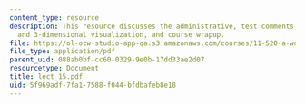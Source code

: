```yaml
---
content_type: resource
description: This resource discusses the administrative, test comments, Terrain Modeling
  and 3-dimensional visualization, and course wrapup.
file: https://ol-ocw-studio-app-qa.s3.amazonaws.com/courses/11-520-a-workshop-on-geographic-information-systems-fall-2005/5f969adf7fa17588f044bfdbafeb8e18_lect_15.pdf
file_type: application/pdf
parent_uid: 088ab0bf-cc60-0329-9e0b-17dd33ae2d07
resourcetype: Document
title: lect_15.pdf
uid: 5f969adf-7fa1-7588-f044-bfdbafeb8e18
---
```

